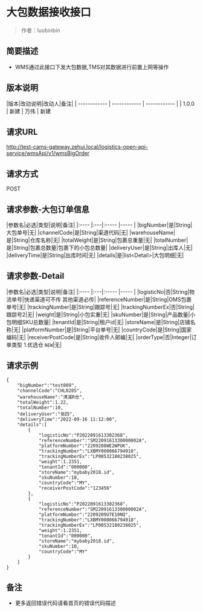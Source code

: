 # 大包数据接收接口

> 作者：luobinbin

## 简要描述

- WMS通过此接口下发大包数据,TMS对其数据进行前置上网等操作

## 版本说明

|版本|改动说明|改动人|备注|
| ------------ | ------------ | ------------ |
|  1.0.0 |  新建  |  万伟 | 新建

## 请求URL

http://test-cams-gateway.zehui.local/logistics-open-api-service/wmsApi/v1/wmsBigOrder

## 请求方式
   POST
## 请求参数-大包订单信息
|参数名|必选|类型|说明|备注|
|:----    |:---|:----- |-----   |
|bigNumber|是|String|大包单号|无|
|channelCode|是|String|渠道代码|无|
|warehouseName|是|String|仓库名称|无|
|totalWeight|是|String|包裹总重量|无|
|totalNumber|是|String|包裹总数量|包裹下的小包总数量|
|deliveryUser|是|String|出库人|无|
|deliveryTime|是|String|出库时间|无|
|details|是|list&lt;Detail>|大包明细|无|

## 请求参数-Detail
|参数名|必选|类型|说明|备注|
|:----    |:---|:----- |-----   |
|logisticNo|否|String|物流单号|快递渠道可不传 其他渠道必传|
|referenceNumber|是|String|OMS包裹单号|无|
|trackingNumber|是|String|跟踪号|无|
|trackingNumberEx|否|String|跟踪号2|无|
|weight|是|String|小包实重|无|
|skuNumber|是|String|产品数量|小包明细SKU总数量|
|tenantId|是|String|租户id|无|
|storeName|是|String|店铺名称|无|
|platformNumber|是|String|平台单号|无|
|countryCode|是|String|国家编码|无|
|receiverPostCode|是|String|收件人邮编|无|
|orderType|否|Integer|订单类型 1.优选仓 `NEW`|无|
## 请求示例 

``` 
{
    "bigNumber":"test009",
    "channelCode":"CHL0285",
    "warehouseName":"清溪R仓",
    "totalWeight":1.22,
    "totalNumber":10,
    "deliveryUser":"张四",
    "deliveryTime":"2022-09-16 11:12:00",
    "details":[
        {
            "logisticNo":"P2022091613302368",
            "referenceNumber":"SM2209161330000002A",
            "platformNumber":"2209208WE2WPUK",
            "trackingNumber":"LXBMY000066794918",
            "trackingNumberEx":"LP00532180238025",
            "weight":1.2351,
            "tenantId":"000000",
            "storeName":"mybaby2018.id",
            "skuNumber":10,
            "countryCode":"MY",
			"receiverPostCode":"123456"
        },
        {
            "logisticNo":"P2022091613302368",
            "referenceNumber":"SM2209161330000002A",
            "platformNumber":"2209209U7E10NQ",
            "trackingNumber":"LXBMY000066794918",
            "trackingNumberEx":"LP00532180238025",
            "weight":1.2351,
            "tenantId":"000000",
            "storeName":"mybaby2018.id",
            "skuNumber":10,
            "countryCode":"MY"
        }
    ]
}
```
## 备注 

- 更多返回错误代码请看首页的错误代码描述